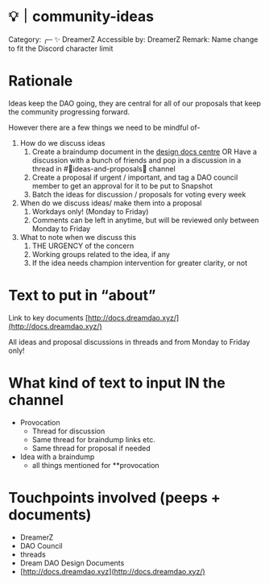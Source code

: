 # 💡｜community-ideas

Category: ╭─ ✨ DreamerZ
Accessible by: DreamerZ
Remark: Name change to fit the Discord character limit

# Rationale

Ideas keep the DAO going, they are central for all of our proposals that keep the community progressing forward.

However there are a few things we need to be mindful of-

1. How do we discuss ideas
    1. Create a braindump document in the [design docs centre](../../../Design%20Documents%20&%20Braindumps%2096c62424d0454ec2bd5170ad5dce5dae.md)
    OR
    Have a discussion with a bunch of friends and pop in a discussion in a thread in #🧠ideas-and-proposals📝 channel
    2. Create a proposal if urgent / important, and tag a DAO council member to get an approval for it to be put to Snapshot
    3. Batch the ideas for discussion / proposals for voting  every week
2. When do we discuss ideas/ make them into a proposal
    1. Workdays only! (Monday to Friday)
    2. Comments can be left in anytime, but will be reviewed only between Monday to Friday
3. What to note when we discuss this
    1. THE URGENCY of the concern
    2. Working groups related to the idea, if any
    3. If the idea needs champion intervention for greater clarity, or not

# Text to put in “about”

Link to key documents [http://docs.dreamdao.xyz/](http://docs.dreamdao.xyz/)

All ideas and proposal discussions in threads and from Monday to Friday only!

# What kind of text to input IN the channel

- Provocation
    - Thread for discussion
    - Same thread for braindump links etc.
    - Same thread for proposal if needed
- Idea with a braindump
    - all things mentioned for **provocation

# Touchpoints involved (peeps + documents)

- DreamerZ
- DAO Council
- threads
- Dream DAO Design Documents
- [http://docs.dreamdao.xyz](http://docs.dreamdao.xyz/)